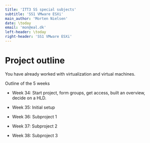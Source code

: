 ```yaml
---
title: 'ITT3 SS special subjects'
subtitle: 'SS1 VMware ESXi'
main_author: 'Morten Nielsen'
date: \today
email: 'mon@eal.dk'
left-header: \today
right-header: 'SS1 VMware ESXi'
---
```



Project outline
====================


You have already worked with virtualization and virtual machines.



Outline of the 5 weeks

* Week 34: Start project, form groups, get access, built an overview, decide on a HLD.

* Week 35: Initial setup

* Week 36: Subproject 1

* Week 37: Subproject 2

* Week 38: Subproject 3
